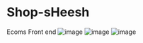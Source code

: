 # Shop-sHeesh
Ecoms Front end
![image](https://github.com/user-attachments/assets/3ecdea97-8c3f-4dff-ab1e-9c20c0cb04a7)
![image](https://github.com/user-attachments/assets/38c5b5e7-d75e-4d34-803c-dd843894b7ed)
![image](https://github.com/user-attachments/assets/abff1dfa-ad2c-471a-b947-ac199be35d60)
